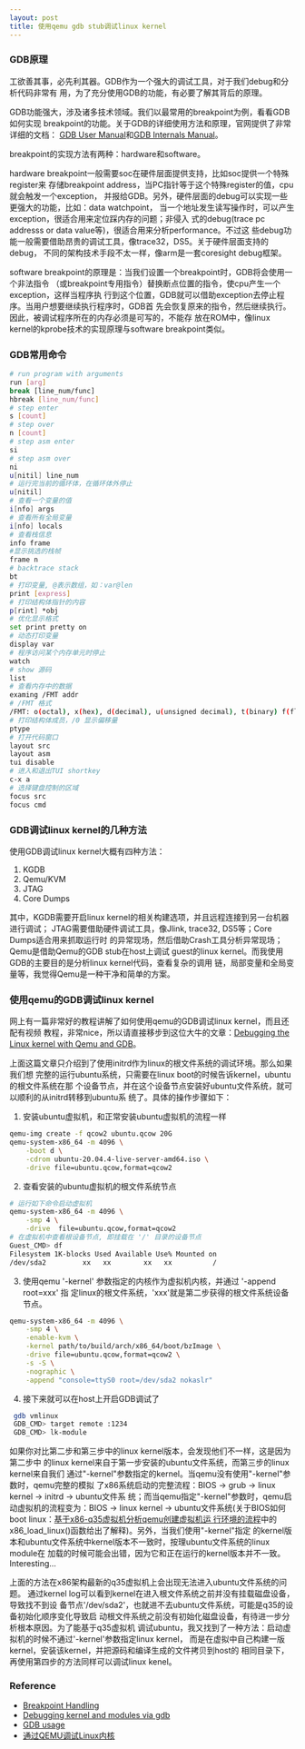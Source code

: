 ```yaml
---
layout: post
title: 使用qemu gdb stub调试linux kernel
---
```


### GDB原理

工欲善其事，必先利其器。GDB作为一个强大的调试工具，对于我们debug和分析代码非常有
用，为了充分使用GDB的功能，有必要了解其背后的原理。

GDB功能强大，涉及诸多技术领域。我们以最常用的breakpoint为例，看看GDB如何实现
breakpoint的功能。关于GDB的详细使用方法和原理，官网提供了非常详细的文档：
[GDB User Manual][2]和[GDB Internals Manual][3]。

breakpoint的实现方法有两种：hardware和software。

hardware breakpoint一般需要soc在硬件层面提供支持，比如soc提供一个特殊register来
存储breakpoint address，当PC指针等于这个特殊register的值，cpu就会触发一个exception，
并报给GDB。另外，硬件层面的debug可以实现一些更强大的功能，比如：data watchpoint，
当一个地址发生读写操作时，可以产生exception，很适合用来定位踩内存的问题；非侵入
式的debug(trace pc addresss or data value等)，很适合用来分析performance。不过这
些debug功能一般需要借助昂贵的调试工具，像trace32，DS5。关于硬件层面支持的debug，
不同的架构技术手段不太一样，像arm是一套coresight debug框架。

software breakpoint的原理是：当我们设置一个breakpoint时，GDB将会使用一个非法指令
（或breakpoint专用指令）替换断点位置的指令，使cpu产生一个exception，这样当程序执
行到这个位置，GDB就可以借助exception去停止程序。当用户想要继续执行程序时，GDB首
先会恢复原来的指令，然后继续执行。因此，被调试程序所在的内存必须是可写的，不能存
放在ROM中，像linux kernel的kprobe技术的实现原理与software breakpoint类似。

### GDB常用命令

```bash
# run program with arguments
run [arg]
break [line_num/func]
hbreak [line_num/func]
# step enter
s [count]
# step over
n [count]
# step asm enter
si
# step asm over
ni
u[nitil] line_num
# 运行完当前的循环体，在循环体外停止
u[nitil]
# 查看一个变量的值
i[nfo] args
# 查看所有全局变量
i[nfo] locals
# 查看栈信息
info frame
#显示挑选的栈帧
frame n
# backtrace stack
bt
# 打印变量, @表示数组，如：var@len
print [express]
# 打印结构体指针的内容
p[rint] *obj
# 优化显示格式
set print pretty on
# 动态打印变量
display var
# 程序访问某个内存单元时停止
watch
# show 源码
list
# 查看内存中的数据
examing /FMT addr
# /FMT 格式
/FMT: o(octal), x(hex), d(decimal), u(unsigned decimal), t(binary) f(float),a(address), i(instruction), c(char), s(string), b(byte), h(halfword), w(word),g(giant, 8 bytes)
# 打印结构体成员，/0 显示偏移量
ptype
# 打开代码窗口
layout src
layout asm
tui disable
# 进入和退出TUI shortkey
c-x a
# 选择键盘控制的区域
focus src
focus cmd
```

### GDB调试linux kernel的几种方法

使用GDB调试linux kernel大概有四种方法：
1. KGDB
2. Qemu/KVM
3. JTAG
4. Core Dumps

其中，KGDB需要开启linux kernel的相关构建选项，并且远程连接到另一台机器进行调试；
JTAG需要借助硬件调试工具，像Jlink, trace32, DS5等；Core Dumps适合用来抓取运行时
的异常现场，然后借助Crash工具分析异常现场；Qemu是借助Qemu的GDB stub在host上调试
guest的linux kernel。而我使用GDB的主要目的是分析linux kernel代码，查看复杂的调用
链，局部变量和全局变量等，我觉得Qemu是一种干净和简单的方案。

### 使用qemu的GDB调试linux kernel

网上有一篇非常好的教程讲解了如何使用qemu的GDB调试linux kernel，而且还配有视频
教程，非常nice，所以请直接移步到这位大牛的文章：[Debugging the Linux kernel with
Qemu and GDB][4]。

上面这篇文章只介绍到了使用initrd作为linux的根文件系统的调试环境。那么如果我们想
完整的运行ubuntu系统，只需要在linux boot的时候告诉kernel，ubuntu的根文件系统在那
个设备节点，并在这个设备节点安装好ubuntu文件系统，就可以顺利的从initrd转移到ubuntu系
统了。具体的操作步骤如下：
1. 安装ubuntu虚拟机，和正常安装ubuntu虚拟机的流程一样
```bash
qemu-img create -f qcow2 ubuntu.qcow 20G
qemu-system-x86_64 -m 4096 \
	-boot d \
	-cdrom ubuntu-20.04.4-live-server-amd64.iso \
	-drive file=ubuntu.qcow,format=qcow2
```
2. 查看安装的ubuntu虚拟机的根文件系统节点
```bash
# 运行如下命令启动虚拟机
qemu-system-x86_64 -m 4096 \
	-smp 4 \
	-drive  file=ubuntu.qcow,format=qcow2
# 在虚拟机中查看根设备节点, 即挂载在 '/' 目录的设备节点
Guest_CMD> df
Filesystem 1K-blocks Used Available Use% Mounted on
/dev/sda2         xx   xx        xx   xx          /
```
3. 使用qemu '-kernel' 参数指定的内核作为虚拟机内核，并通过 '-append root=xxx' 指
定linux的根文件系统，'xxx'就是第二步获得的根文件系统设备节点。
```bash
qemu-system-x86_64 -m 4096 \
	-smp 4 \
	-enable-kvm \
	-kernel path/to/build/arch/x86_64/boot/bzImage \
	-drive file=ubuntu.qcow,format=qcow2 \
	-s -S \
	-nographic \
	-append "console=ttyS0 root=/dev/sda2 nokaslr"
```
4. 接下来就可以在host上开启GDB调试了
```bash
 gdb vmlinux
 GDB_CMD> target remote :1234
 GDB_CMD> lk-module
```

如果你对比第二步和第三步中的linux kernel版本，会发现他们不一样，这是因为第二步中
的linux kernel来自于第一步安装的ubuntu文件系统，而第三步的linux kernel来自我们
通过"-kernel"参数指定的kernel。当qemu没有使用"-kernel"参数时，qemu完整的模拟
了x86系统启动的完整流程：BIOS -> grub -> linux kernel -> initrd -> ubuntu文件系
统；而当qemu指定"-kernel"参数时，qemu启动虚拟机的流程变为：BIOS -> linux kernel
-> ubuntu文件系统(关于BIOS如何boot linux：[基于x86-q35虚拟机分析qemu创建虚拟机运
行环境的流程][8]中的x86_load_linux()函数给出了解释)。另外，当我们使用"-kernel"指定
的kernel版本和ubuntu文件系统中kernel版本不一致时，按理ubuntu文件系统的linux module在
加载的时候可能会出错，因为它和正在运行的kernel版本并不一致。Interesting...

上面的方法在x86架构最新的q35虚拟机上会出现无法进入ubuntu文件系统的问题。
通过kernel log可以看到kernel在进入根文件系统之前并没有挂载磁盘设备，导致找不到设
备节点'/dev/sda2'，也就进不去ubuntu文件系统，可能是q35的设备初始化顺序变化导致启
动根文件系统之前没有初始化磁盘设备，有待进一步分析根本原因。为了能基于q35虚拟机
调试ubuntu，我又找到了一种方法：启动虚拟机的时候不通过'-kernel'参数指定linux kernel，
而是在虚拟中自己构建一版kernel，安装该kernel，并把源码和编译生成的文件拷贝到host的
相同目录下，再使用第四步的方法同样可以调试linux kenel。

### Reference
* [Breakpoint Handling][1]
* [Debugging kernel and modules via gdb][5]
* [GDB usage][6]
* [通过QEMU调试Linux内核][7]

[1]: https://sourceware.org/gdb/wiki/Internals/Breakpoint%20Handling
[2]: https://sourceware.org/gdb/current/onlinedocs/gdb/
[3]: https://sourceware.org/gdb/wiki/Internals
[4]: https://pnx9.github.io/thehive/Debugging-Linux-Kernel.html
[5]: https://docs.kernel.org/dev-tools/gdb-kernel-debugging.html
[6]: https://qemu.readthedocs.io/en/latest/system/gdb.html
[7]: https://terenceli.github.io/%E6%8A%80%E6%9C%AF/2016/06/21/gdb-linux-kernel-by-qemu
[8]: https://xuezitian.github.io/2022/04/16/qemu-run-x86-q35-tcg.html
